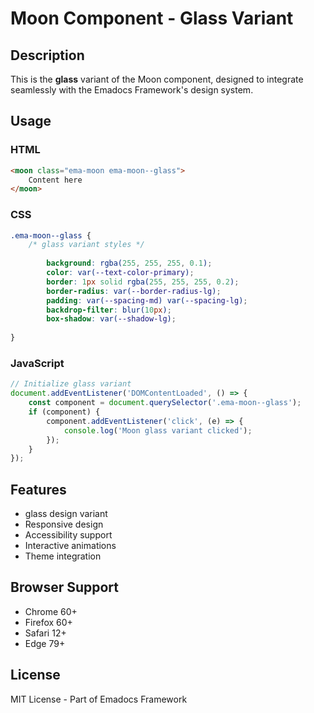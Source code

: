 # Moon Component - Glass Variant

## Description
This is the **glass** variant of the Moon component, designed to integrate seamlessly with the Emadocs Framework's design system.

## Usage

### HTML
```html
<moon class="ema-moon ema-moon--glass">
    Content here
</moon>
```

### CSS
```css
.ema-moon--glass {
    /* glass variant styles */
    
        background: rgba(255, 255, 255, 0.1);
        color: var(--text-color-primary);
        border: 1px solid rgba(255, 255, 255, 0.2);
        border-radius: var(--border-radius-lg);
        padding: var(--spacing-md) var(--spacing-lg);
        backdrop-filter: blur(10px);
        box-shadow: var(--shadow-lg);
    
}
```

### JavaScript
```javascript
// Initialize glass variant
document.addEventListener('DOMContentLoaded', () => {
    const component = document.querySelector('.ema-moon--glass');
    if (component) {
        component.addEventListener('click', (e) => {
            console.log('Moon glass variant clicked');
        });
    }
});
```

## Features
- glass design variant
- Responsive design
- Accessibility support
- Interactive animations
- Theme integration

## Browser Support
- Chrome 60+
- Firefox 60+
- Safari 12+
- Edge 79+

## License
MIT License - Part of Emadocs Framework
